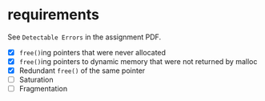 requirements
============
See `Detectable Errors` in the assignment PDF.

- [x] `free()`ing pointers that were never allocated
- [x] `free()`ing pointers to dynamic memory that were not returned by malloc
- [x] Redundant `free()` of the same pointer
- [ ] Saturation
- [ ] Fragmentation
